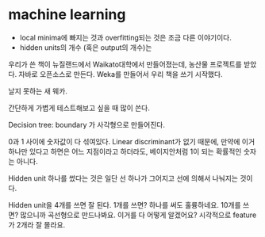 # machine learning

- local minima에 빠지는 것과 overfitting되는 것은 조금 다른 이야기이다.
- hidden units의 개수 (혹은 output의 개수)는

우리가 쓴 책이 뉴질랜드에서 Waikato대학에서 만들어졌는데, 농산물 프로젝트를 받았다.
자바로 오픈소스로 만든다. Weka를 만들어서 우리 책을 쓰기 시작했다.

날지 못하는 새 웨카.

간단하게 가볍게 테스트해보고 싶을 때 많이 쓴다.

Decision tree: boundary 가 사각형으로 만들어진다.

0과 1 사이에 숫자값이 다 섞여있다. Linear discriminant가 없기 때문에, 
만약에 이거 하나만 있다고 하면은 어느 지점이라고 하더라도,
베이지안처럼 1이 되는 확률적인 숫자는 아니다.

Hidden unit 하나를 썼다는 것은 일단 선 하나가 그어지고 선에 의해서 나눠지는 것이다.

Hidden unit을 4개를 쓰면 잘 된다. 1개를 쓰면?
하나를 써도 훌륭하네요.
10개를 쓰면? 많으니까 곡선형으로 만드나봐요. 이거를 다 어떻게 알겠어요?
시각적으로 feature가 2개라 잘 몰라요. 

